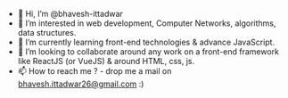 - 👋 Hi, I’m @bhavesh-ittadwar
- 👀 I’m interested in web development, Computer Networks, algorithms, data structures.
- 🌱 I’m currently learning front-end technologies & advance JavaScript.
- 💞️ I’m looking to collaborate around any work on a front-end framework like ReactJS (or VueJS) & around HTML, css, js.
- 📫 How to reach me ? - drop me a mail on bhavesh.ittadwar26@gmail.com :)

<!---
bhavesh-ittadwar/bhavesh-ittadwar is a ✨ special ✨ repository because its `README.md` (this file) appears on your GitHub profile.
You can click the Preview link to take a look at your changes.
--->
